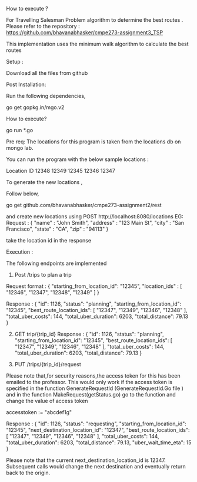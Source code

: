 How to execute ?


For Travelling Salesman Problem algorithm to determine the best routes . Please refer to the repository : 
https://github.com/bhavanabhasker/cmpe273-assignment3_TSP


This implementation uses the minimum walk algorithm to calculate the best routes 


Setup : 


Download all the files from github



Post Installation:



Run the following dependencies,

go get gopkg.in/mgo.v2

How to execute?


go run *.go



Pre req: The locations for this program is taken from the locations db on mongo lab.



You can run the program with the below sample locations :


Location ID
12348
12349
12345
12346
12347



To generate the new locations ,


Follow below,


go get github.com/bhavanabhasker/cmpe273-assignment2/rest



and create new locations using POST http://localhost:8080/locations
EG: Request : { "name" : "John Smith", "address" : "123 Main St", "city" : "San Francisco", "state" : "CA", "zip" : "94113" }



take the location id in the response



Execution :


The following endpoints are implemented


1. Post /trips to plan a trip 



Request format : 
{
    "starting_from_location_id": "12345",
    "location_ids" : [ "12346", "12347", "12348", "12349" ] 
}



Response :
{
  "id": 1126,
  "status": "planning",
  "starting_from_location_id": "12345",
  "best_route_location_ids": [
    "12347",
    "12349",
    "12346",
    "12348"
  ],
  "total_uber_costs": 144,
  "total_uber_duration": 6203,
  "total_distance": 79.13
}



2. GET trip/{trip_id}
Response :
{
  "id": 1126,
  "status": "planning",
  "starting_from_location_id": "12345",
  "best_route_location_ids": [
    "12347",
    "12349",
    "12346",
    "12348"
  ],
  "total_uber_costs": 144,
  "total_uber_duration": 6203,
  "total_distance": 79.13
}



3. PUT  /trips/{trip_id}/request



Please note that,for security reasons,the access token for this has been emailed to the professor. This would only work if the access token 
is specified in the function GenerateRequestId (GenerateRequestId.Go file ) and in the function MakeRequest(getStatus.go)
go to the function and 
change the value of access token 


accesstoken := "abcdef1g"




Response : 
{
  "id": 1126,
  "status": "requesting",
  "starting_from_location_id": "12345",
  "next_destination_location_id": "12347",
  "best_route_location_ids": [
    "12347",
    "12349",
    "12346",
    "12348"
  ],
  "total_uber_costs": 144,
  "total_uber_duration": 6203,
  "total_distance": 79.13,
  "uber_wait_time_eta": 15
}



Please note that the current next_destination_location_id is 12347. Subsequent calls would change the next destination and eventually return back to the origin.

 




                

 


